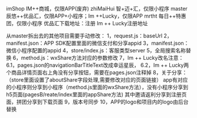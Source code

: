 imShop 		IM++商城，仅限APP(废弃)
zhiMaiHui	智+迈+汇，仅限小程序
master		辰悠++优品汇，仅限APP+小程序；Im ++Lucky，仅限APP
mrtht		每日++特惠团，仅限小程序
优品汇下载地址：[](http://web.vyunmall.com)注册[](http://web.vyunmall.com/register.html)
Im ++ Lucky注册地址[](http://web.youmall.vip/register.html)

从master拆出去的其他项目需要手动修改：
1，request.js：baseUrl
2，manifest.json：APP SDK配置里面的微信支付和分享appid
3，manifest.json：微信小程序配置的appid
4，store/index.js：客服类型server
5，全局搜索名称替换
6，method.js：wxShare方法对应的参数修改
7，Im ++ Lucky改名注意：
	6.1，pages.json的navigationBarTitleText改成幸运星辰，
	6.2，Im ++ Lucky两个商品详情页面右上角没有分享按钮，需要在pages.json注释掉
8，关于分享：（store里面设置了aboutShare字段处理,需要修改对应的页面链接）
app有对应的小程序则分享到小程序（method.js里面的wxShare方法），没有小程序分享到h5页面(pagesB/reate/index里面的appShare方法)
其中邀请返利分享到注册页面，拼团分享到下载页面
9，版本号同步
10，APP的logo和项目内的logo由后台替换